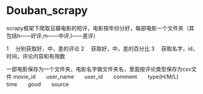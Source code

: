 # Douban_scrapy
scrapy框架下爬取豆瓣电影的短评，电影按年份分好，每部电影一个文件夹（其包括h——好评,m——中评,l——差评）




1　 分别获取好，中，差的评论
2　 获取好，中，差的百分比
3　 获取名字，id，时间，评论内容和有用数

一部电影保存为一个文件夹，电影名字做文件夹名，里面按评论类型保存为csv文件
movie_id　　user_name　　user_id　　comment　　type(H/M/L)　　time　　good　　source
